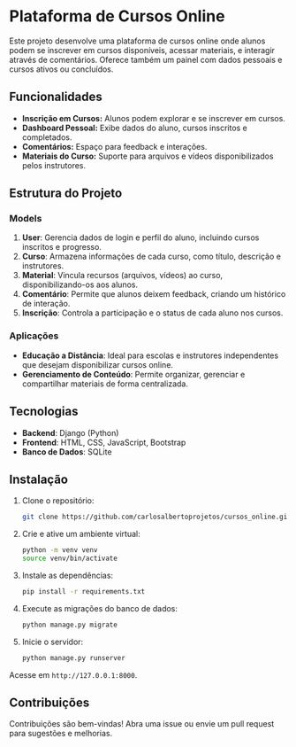 # Plataforma de Cursos Online

Este projeto desenvolve uma plataforma de cursos online onde alunos podem se inscrever em cursos disponíveis, acessar materiais, e interagir através de comentários. Oferece também um painel com dados pessoais e cursos ativos ou concluídos.

## Funcionalidades

- **Inscrição em Cursos:** Alunos podem explorar e se inscrever em cursos.
- **Dashboard Pessoal:** Exibe dados do aluno, cursos inscritos e completados.
- **Comentários:** Espaço para feedback e interações.
- **Materiais do Curso:** Suporte para arquivos e vídeos disponibilizados pelos instrutores.

## Estrutura do Projeto

### Models

1. **User**: Gerencia dados de login e perfil do aluno, incluindo cursos inscritos e progresso.
2. **Curso**: Armazena informações de cada curso, como título, descrição e instrutores.
3. **Material**: Vincula recursos (arquivos, vídeos) ao curso, disponibilizando-os aos alunos.
4. **Comentário**: Permite que alunos deixem feedback, criando um histórico de interação.
5. **Inscrição**: Controla a participação e o status de cada aluno nos cursos.

### Aplicações

- **Educação a Distância**: Ideal para escolas e instrutores independentes que desejam disponibilizar cursos online.
- **Gerenciamento de Conteúdo**: Permite organizar, gerenciar e compartilhar materiais de forma centralizada.
  
## Tecnologias

- **Backend**: Django (Python)
- **Frontend**: HTML, CSS, JavaScript, Bootstrap
- **Banco de Dados**: SQLite

## Instalação

1. Clone o repositório:
   ```bash
   git clone https://github.com/carlosalbertoprojetos/cursos_online.git
   ```
2. Crie e ative um ambiente virtual:
   ```bash
   python -m venv venv
   source venv/bin/activate
   ```
3. Instale as dependências:
   ```bash
   pip install -r requirements.txt
   ```
4. Execute as migrações do banco de dados:
   ```bash
   python manage.py migrate
   ```
5. Inicie o servidor:
   ```bash
   python manage.py runserver
   ```

Acesse em `http://127.0.0.1:8000`.

## Contribuições

Contribuições são bem-vindas! Abra uma issue ou envie um pull request para sugestões e melhorias.